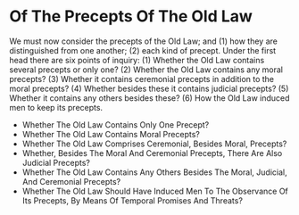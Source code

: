 # Of The Precepts Of The Old Law

We must now consider the precepts of the Old Law; and (1) how they are distinguished from one another; (2) each kind of precept. Under the first head there are six points of inquiry:
(1) Whether the Old Law contains several precepts or only one?
(2) Whether the Old Law contains any moral precepts?
(3) Whether it contains ceremonial precepts in addition to the moral precepts?
(4) Whether besides these it contains judicial precepts?
(5) Whether it contains any others besides these?
(6) How the Old Law induced men to keep its precepts.

* Whether The Old Law Contains Only One Precept?
* Whether The Old Law Contains Moral Precepts?
* Whether The Old Law Comprises Ceremonial, Besides Moral, Precepts?
* Whether, Besides The Moral And Ceremonial Precepts, There Are Also Judicial Precepts?
* Whether The Old Law Contains Any Others Besides The Moral, Judicial, And Ceremonial Precepts?
* Whether The Old Law Should Have Induced Men To The Observance Of Its Precepts, By Means Of Temporal Promises And Threats?